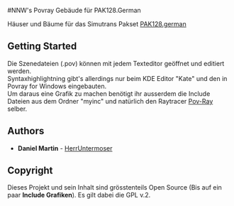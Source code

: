 #NNW's Povray Gebäude für PAK128.German

Häuser und Bäume für das Simutrans Pakset [PAK128.german](https://www.simutrans-forum.de/mybb/forumdisplay.php?fid=29)

## Getting Started

Die Szenedateien (.pov) können mit jedem Texteditor geöffnet und editiert werden.<br>
Syntaxhighlightning gibt's allerdings nur beim KDE Editor "Kate" und den in Povray for Windows eingebauten.<br>
Um daraus eine Grafik zu machen benötigt ihr ausserdem die Include Dateien aus dem Ordner "myinc" und natürlich den Raytracer [Pov-Ray](www.povray.org) selber.

## Authors

* **Daniel Martin** - [HerrUntermoser](https://github.com/HerrUntermoser)

## Copyright
Dieses Projekt und sein Inhalt sind grösstenteils Open Source (Bis auf ein paar __Include Grafiken__).
Es gilt dabei die GPL v.2.
